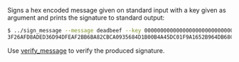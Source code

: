 Signs a hex encoded message given on standard input with a key
given as argument and prints the signature to standard output:
```bash
$ ../sign_message --message deadbeef --key 0000000000000000000000000000000000000000000000000000000000000001
3F26AFD8ADED36D94DFEAF2BB6BA82CBCA0935684D1B00B4A45DC01F9A1652B964DB68C02601E1EE061E3A12E18F8DB4EF1C378CA2C1ACC63D00A3D715195CCD
```
Use [verify_message](verify_message.md) to verify the produced signature.
